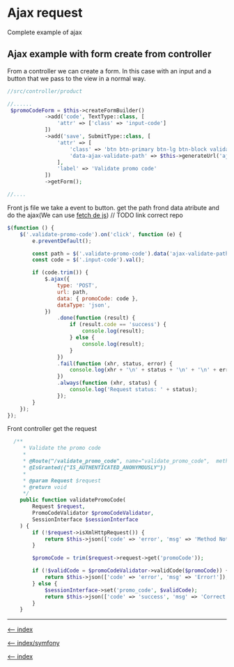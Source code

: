 # Ajax request

Complete example of ajax

## Ajax example with form create from controller

From a controller we can create a form. In this case with an input and a button that we pass to the view in a normal way.

```php
//src/controller/product

//......
 $promoCodeForm = $this->createFormBuilder()
            ->add('code', TextType::class, [
                'attr' => ['class' => 'input-code']
            ])
            ->add('save', SubmitType::class, [
                'attr' => [
                    'class' => 'btn btn-primary btn-lg btn-block validate-promo-code',
                    'data-ajax-validate-path' => $this->generateUrl('ajax_front_validate_promo_code')
                ],
                'label' => 'Validate promo code'
            ])
            ->getForm();

//....
```

Front js file we take a event to button. get the path frond data atribute and do the ajax(We can use [fetch de js](https://github.com/CarlosRayon/javascript/blob/master/javascript/fetch/complete/index.html)) // TODO link correct repo

```js
$(function () {
    $('.validate-promo-code').on('click', function (e) {
        e.preventDefault();

        const path = $('.validate-promo-code').data('ajax-validate-path');
        const code = $('.input-code').val();

        if (code.trim()) {
            $.ajax({
                type: 'POST',
                url: path,
                data: { promoCode: code },
                dataType: 'json',
            })
                .done(function (result) {
                    if (result.code == 'success') {
                        console.log(result);
                    } else {
                        console.log(result);
                    }
                })
                .fail(function (xhr, status, error) {
                    console.log(xhr + '\n' + status + '\n' + '\n' + error);
                })
                .always(function (xhr, status) {
                    console.log('Request status: ' + status);
                });
        }
    });
});
```

Front controller get the request

```php
  /**
     * Validate the promo code
     *
     * @Route("/validate_promo_code", name="validate_promo_code",  methods={"POST"})
     * @IsGranted({"IS_AUTHENTICATED_ANONYMOUSLY"})
     *
     * @param Request $request
     * @return void
     */
    public function validatePromoCode(
        Request $request,
        PromoCodeValidator $promoCodeValidator,
        SessionInterface $sessionInterface
    ) {
        if (!$request->isXmlHttpRequest()) {
            return $this->json(['code' => 'error', 'msg' => 'Method Not Allowed'], 405);
        }

        $promoCode = trim($request->request->get('promoCode'));

        if (!$validCode = $promoCodeValidator->validCode($promoCode)) {
            return $this->json(['code' => 'error', 'msg' => 'Error!']);
        } else {
            $sessionInterface->set('promo_code', $validCode);
            return $this->json(['code' => 'success', 'msg' => 'Correct']);
        }
    }
```

---

[<-- index](/symfony/front/index.md)

[<-- index/symfony](/symfony/index.md)

[<-- index](/README.md)
